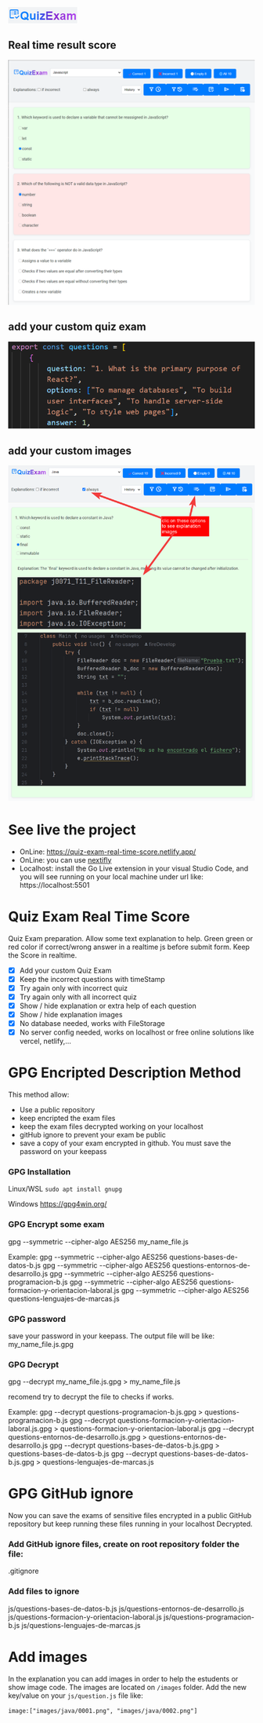 ![Image Alt text](/images/0000.png)
## Real time result score
![Image Alt text](/images/0001.png)
## add your custom quiz exam
![Image Alt text](/images/0002.png)
## add your custom images
![Image Alt text](/images/0003.png)

# See live the project
- OnLine: https://quiz-exam-real-time-score.netlify.app/
- OnLine: you can use [nextifly](https://www.netlify.com/)
- Localhost: install the Go Live extension in your visual Studio Code, and you will see running on your local machine under url like: https://localhost:5501

# Quiz Exam Real Time Score
Quiz Exam preparation. Allow some text explanation to help. Green green or red color if correct/wrong answer in a realtime js before submit form. Keep the Score in realtime.
- [x] Add your custom Quiz Exam
- [x] Keep the incorrect questions with timeStamp
- [x] Try again only with incorrect quiz
- [x] Try again only with all incorrect quiz
- [x] Show / hide explanation or extra help of each question
- [x] Show / hide explanation images
- [x] No database needed, works with FileStorage
- [x] No server config needed, works on localhost or free online solutions like vercel, netlify,...

# GPG Encripted Description Method
This method allow:
- Use a public repository
- keep encripted the exam files
- keep the exam files decrypted working on your localhost
- gitHub ignore to prevent your exam be public
- save a copy of your exam encrypted in github. You must save the password on your keepass

### GPG Installation
Linux/WSL
```sudo apt install gnupg ```

Windows
https://gpg4win.org/

### GPG Encrypt some exam
gpg --symmetric --cipher-algo AES256 my_name_file.js

Example:
gpg --symmetric --cipher-algo AES256 questions-bases-de-datos-b.js
gpg --symmetric --cipher-algo AES256 questions-entornos-de-desarrollo.js
gpg --symmetric --cipher-algo AES256 questions-programacion-b.js
gpg --symmetric --cipher-algo AES256 questions-formacion-y-orientacion-laboral.js
gpg --symmetric --cipher-algo AES256 questions-lenguajes-de-marcas.js


### GPG password 
save your password in your keepass. The output file will be like:
my_name_file.js.gpg

### GPG Decrypt
gpg --decrypt my_name_file.js.gpg > my_name_file.js

recomend try to decrypt the file to checks if works.

Example:
gpg --decrypt questions-programacion-b.js.gpg > questions-programacion-b.js
gpg --decrypt questions-formacion-y-orientacion-laboral.js.gpg > questions-formacion-y-orientacion-laboral.js
gpg --decrypt questions-entornos-de-desarrollo.js.gpg > questions-entornos-de-desarrollo.js
gpg --decrypt questions-bases-de-datos-b.js.gpg > questions-bases-de-datos-b.js
gpg --decrypt questions-bases-de-datos-b.js.gpg > questions-lenguajes-de-marcas.js

# GPG GitHub ignore
Now you can save the exams of sensitive files encrypted in a public GitHub repository but keep running these files running in your localhost Decrypted.

### Add GitHub ignore files, create on root repository folder the file:
.gitignore

### Add files to ignore
js/questions-bases-de-datos-b.js
js/questions-entornos-de-desarrollo.js
js/questions-formacion-y-orientacion-laboral.js
js/questions-programacion-b.js
js/questions-lenguajes-de-marcas.js

# Add images
In the explanation you can add images in order to help the estudents or show image code.
The images are located on ```/images``` folder.
Add the new key/value on your ```js/question.js``` file like: 
```
image:["images/java/0001.png", "images/java/0002.png"]
```








